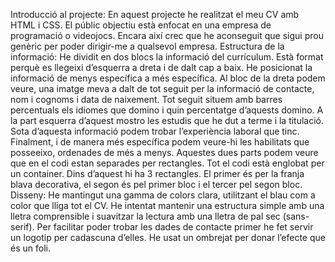 Introducció al projecte:
En aquest projecte he realitzat el meu CV amb HTML i CSS.
El públic objectiu està enfocat en una empresa de programació o videojocs. Encara
així crec que he aconseguit que sigui prou genèric per poder dirigir-me a qualsevol
empresa.
Estructura de la informació:
He dividit en dos blocs la informació del currículum. Està format perquè es llegeixi
d’esquerra a dreta i de dalt cap a baix. He posicionat la informació de menys
específica a més específica. Al bloc de la dreta podem veure, una imatge meva a
dalt de tot seguit per la informació de contacte, nom i cognoms i data de naixement.
Tot seguit situem amb barres percentuals els idiomes que domino i quin
percentatge d’aquests domino. A la part esquerra d’aquest mostro les estudis que
he dut a terme i la titulació. Sota d’aquesta informació podem trobar l’experiència
laboral que tinc. Finalment, i de manera més específica podem veure-hi les
habilitats que posseeixo, ordenades de més a menys.
Aquestes dues parts podem veure que en el codi estan separades per rectangles.
Tot el codi està englobat per un container. Dins d’aquest hi ha 3 rectangles. El
primer és per la franja blava decorativa, el segon és pel primer bloc i el tercer pel
segon bloc.
Disseny:
He mantingut una gamma de colors clara,
utilitzant el blau com a color que lliga tot el CV.
He intentat mantenir una estructura simple amb
una lletra comprensible i suavitzar la lectura
amb una lletra de pal sec (sans-serif). Per
facilitar poder trobar les dades de contacte
primer he fet servir un logotip per cadascuna
d’elles. He usat un ombrejat per donar l’efecte
que és un foli.
